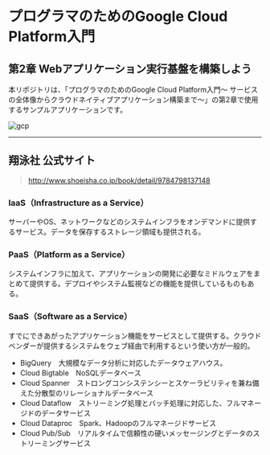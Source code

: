 プログラマのためのGoogle Cloud Platform入門
======================

## 第2章 Webアプリケーション実行基盤を構築しよう

本リポジトリは、「プログラマのためのGoogle Cloud Platform入門〜 サービスの全体像からクラウドネイティブアプリケーション構築まで〜」の第2章で使用するサンプルアプリケーションです。


![gcp](http://www.seshop.com/static/images/product/17756/L.png)


***
## 翔泳社 公式サイト
> http://www.shoeisha.co.jp/book/detail/9784798137148
>

### IaaS（Infrastructure as a Service）
サーバーやOS、ネットワークなどのシステムインフラをオンデマンドに提供するサービス。データを保存するストレージ領域も提供される。

### PaaS（Platform as a Service）
システムインフラに加えて、アプリケーションの開発に必要なミドルウェアをまとめて提供する。デプロイやシステム監視などの機能を提供しているものもある。

### SaaS（Software as a Service）
すでにできあがったアプリケーション機能をサービスとして提供する。クラウドベンダーが提供するシステムをウェブ経由で利用するという使い方が一般的。

- BigQuery　大規模なデータ分析に対応したデータウェアハウス。
- Cloud Bigtable　NoSQLデータベース
- Cloud Spanner　ストロングコンシステンシーとスケーラビリティを兼ね備えた分散型のリレーショナルデータベース
- Cloud Dataflow　ストリーミング処理とバッチ処理に対応した、フルマネージドのデータサービス
- Cloud Dataproc　Spark、Hadoopのフルマネージドサービス
- Cloud Pub/Sub　リアルタイムで信頼性の硬いメッセージングとデータのストリーミングサービス

